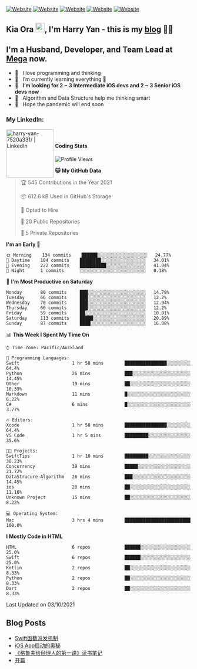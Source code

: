 [![Website](https://img.shields.io/badge/Swift-FA7343?style=for-the-badge&logo=swift&logoColor=white)](https://swift.org/blog/)
[![Website](https://img.shields.io/badge/Dart-0175C2?style=for-the-badge&logo=dart&logoColor=white)](https://dart.dev/tools/sdk)
[![Website](https://img.shields.io/badge/Kotlin-0095D5?&style=for-the-badge&logo=kotlin&logoColor=white)](https://developer.android.com/kotlin?gclid=CjwKCAjw1JeJBhB9EiwAV612yyBJK6NE-Iltekll2TQW2PnS4ijhe8gDua3nAh7o--FWFoWabiKBwxoCyfEQAvD_BwE&gclsrc=aw.ds)
[![Website](https://img.shields.io/badge/C%23-239120?style=for-the-badge&logo=c-sharp&logoColor=white)](https://docs.microsoft.com/en-us/dotnet/csharp/)
[![Website](https://img.shields.io/badge/Python-14354C?style=for-the-badge&logo=python&logoColor=white)](https://www.python.org/)

## Kia Ora <a href="https://harryyan.github.io"><img src="https://media.giphy.com/media/hvRJCLFzcasrR4ia7z/giphy.gif" width="25px"></a>,  I'm Harry Yan - this is my [blog] 👨‍💻

## I'm a Husband, Developer, and Team Lead at [Mega](https://mega.io/) now.

- 🔭 &nbsp; I love programming and thinking
- 🌱 &nbsp; I’m currently learning everything 🤣
- 👯 &nbsp; **I’m looking for 2 ~ 3 Intermediate iOS devs and 2 ~ 3 Senior iOS devs now**
- 👻 &nbsp; Algorithm and Data Structure help me thinking smart
- 👺 &nbsp; Hope the pandemic will end soon


### My LinkedIn:
[<img align="left" alt="harry-yan-7520a331/ | LinkedIn" width="130" src="https://img.shields.io/badge/LinkedIn-0077B5?style=for-the-badge&logo=linkedin&logoColor=white" />][linkedin]

<br />

#### Coding Stats

<!--START_SECTION:waka-->
![Profile Views](http://img.shields.io/badge/Profile%20Views-7-blue)

**🐱 My GitHub Data** 

> 🏆 545 Contributions in the Year 2021
 > 
> 📦 612.6 kB Used in GitHub's Storage 
 > 
> 💼 Opted to Hire
 > 
> 📜 20 Public Repositories 
 > 
> 🔑 5 Private Repositories  
 > 
**I'm an Early 🐤** 

```text
🌞 Morning    134 commits    ██████░░░░░░░░░░░░░░░░░░░   24.77% 
🌆 Daytime    184 commits    ████████░░░░░░░░░░░░░░░░░   34.01% 
🌃 Evening    222 commits    ██████████░░░░░░░░░░░░░░░   41.04% 
🌙 Night      1 commits      ░░░░░░░░░░░░░░░░░░░░░░░░░   0.18%

```
📅 **I'm Most Productive on Saturday** 

```text
Monday       80 commits     ███░░░░░░░░░░░░░░░░░░░░░░   14.79% 
Tuesday      66 commits     ███░░░░░░░░░░░░░░░░░░░░░░   12.2% 
Wednesday    70 commits     ███░░░░░░░░░░░░░░░░░░░░░░   12.94% 
Thursday     66 commits     ███░░░░░░░░░░░░░░░░░░░░░░   12.2% 
Friday       59 commits     ██░░░░░░░░░░░░░░░░░░░░░░░   10.91% 
Saturday     113 commits    █████░░░░░░░░░░░░░░░░░░░░   20.89% 
Sunday       87 commits     ████░░░░░░░░░░░░░░░░░░░░░   16.08%

```


📊 **This Week I Spent My Time On** 

```text
⌚︎ Time Zone: Pacific/Auckland

💬 Programming Languages: 
Swift                    1 hr 58 mins        ████████████████░░░░░░░░░   64.4% 
Python                   26 mins             ███░░░░░░░░░░░░░░░░░░░░░░   14.45% 
Other                    19 mins             ██░░░░░░░░░░░░░░░░░░░░░░░   10.39% 
Markdown                 11 mins             █░░░░░░░░░░░░░░░░░░░░░░░░   6.22% 
C#                       6 mins              █░░░░░░░░░░░░░░░░░░░░░░░░   3.77%

🔥 Editors: 
Xcode                    1 hr 58 mins        ████████████████░░░░░░░░░   64.4% 
VS Code                  1 hr 5 mins         █████████░░░░░░░░░░░░░░░░   35.6%

🐱‍💻 Projects: 
SwiftTips                1 hr 10 mins        █████████░░░░░░░░░░░░░░░░   38.23% 
Concurrency              39 mins             █████░░░░░░░░░░░░░░░░░░░░   21.72% 
DataStrucure-Algorithm   26 mins             ███░░░░░░░░░░░░░░░░░░░░░░   14.45% 
ios                      20 mins             ██░░░░░░░░░░░░░░░░░░░░░░░   11.16% 
Unknown Project          15 mins             ██░░░░░░░░░░░░░░░░░░░░░░░   8.22%

💻 Operating System: 
Mac                      3 hrs 4 mins        █████████████████████████   100.0%

```

**I Mostly Code in HTML** 

```text
HTML                     6 repos             ██████░░░░░░░░░░░░░░░░░░░   25.0% 
Swift                    6 repos             ██████░░░░░░░░░░░░░░░░░░░   25.0% 
Kotlin                   2 repos             ██░░░░░░░░░░░░░░░░░░░░░░░   8.33% 
Python                   2 repos             ██░░░░░░░░░░░░░░░░░░░░░░░   8.33% 
Dart                     2 repos             ██░░░░░░░░░░░░░░░░░░░░░░░   8.33%

```



 Last Updated on 03/10/2021
<!--END_SECTION:waka-->

## Blog Posts

<!-- BLOG-POST-LIST:START -->
- [Swift函数派发机制](https://harryyan.github.io/2021/08/27/Swift%E5%87%BD%E6%95%B0%E6%B4%BE%E5%8F%91%E6%9C%BA%E5%88%B6/)
- [iOS App启动的奥秘](https://harryyan.github.io/2021/04/20/iOS%20App%E5%90%AF%E5%8A%A8%E7%9A%84%E5%A5%A5%E7%A7%98/)
- [《格鲁夫给经理人的第一课》读书笔记](https://harryyan.github.io/2020/07/23/%E6%A0%BC%E9%B2%81%E5%A4%AB%E7%BB%99%E7%BB%8F%E7%90%86%E4%BA%BA%E7%9A%84%E7%AC%AC%E4%B8%80%E8%AF%BE%E8%AF%BB%E4%B9%A6%E7%AC%94%E8%AE%B0/)
- [开篇](https://harryyan.github.io/2019/04/19/%E5%BC%80%E7%AF%87%E5%AF%84%E8%AF%AD/)
<!-- BLOG-POST-LIST:END -->

[blog]: https://harryyan.github.io/
[linkedin]: https://linkedin.com/in/harry-yan-7520a331
